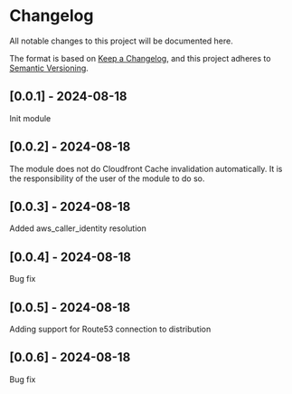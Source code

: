 # Changelog

All notable changes to this project will be documented here.

The format is based on [Keep a Changelog](https://keepachangelog.com/en/1.0.0/),
and this project adheres to [Semantic Versioning](https://semver.org/spec/v2.0.0.html).

## [0.0.1] - 2024-08-18

Init module


## [0.0.2] - 2024-08-18

The module does not do Cloudfront Cache invalidation automatically. It is the responsibility of the user of the module to do so.

## [0.0.3] - 2024-08-18

Added aws_caller_identity resolution

## [0.0.4] - 2024-08-18

Bug fix

## [0.0.5] - 2024-08-18

Adding support for Route53 connection to distribution

## [0.0.6] - 2024-08-18

Bug fix
